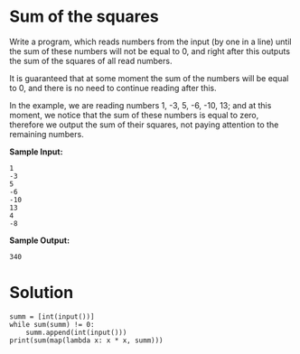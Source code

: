 # Sum of the squares

Write a program, which reads numbers from the input (by one in a line) until the sum of these numbers will not be equal to 0, and right after this outputs the sum of the squares of all read numbers.

It is guaranteed that at some moment the sum of the numbers will be equal to 0, and there is no need to continue reading after this.

In the example, we are reading numbers 1, -3, 5, -6, -10, 13; and at this moment, we notice that the sum of these numbers is equal to zero, therefore we output the sum of their squares, not paying attention to the remaining numbers.

**Sample Input:**
```
1
-3
5
-6
-10
13
4
-8
```
**Sample Output:**
```
340
```

# Solution
```
summ = [int(input())]
while sum(summ) != 0:
    summ.append(int(input()))
print(sum(map(lambda x: x * x, summ)))
```